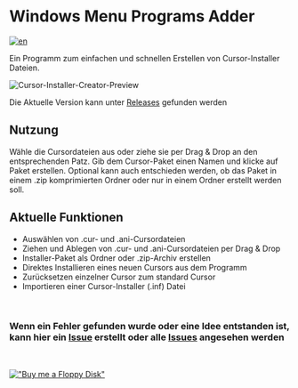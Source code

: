 # Windows Menu Programs Adder

[![en](https://img.shields.io/badge/lang-en-red.svg)](https://github.com/Der-Floh/Cursor-Installer-Creator/blob/master/README.md)

Ein Programm zum einfachen und schnellen Erstellen von Cursor-Installer Dateien.

![Cursor-Installer-Creator-Preview](https://github.com/Der-Floh/Cursor-Installer-Creator/assets/65826571/dd64aade-8082-419c-bc53-fe6ffad09ac4)

Die Aktuelle Version kann unter [Releases](https://github.com/Der-Floh/Cursor-Installer-Creator/releases) gefunden werden

## Nutzung

Wähle die Cursordateien aus oder ziehe sie per Drag & Drop an den entsprechenden Patz. Gib dem Cursor-Paket einen Namen und klicke auf Paket erstellen. Optional kann auch entschieden werden, ob das Paket in einem .zip komprimierten Ordner oder nur in einem Ordner erstellt werden soll.

## Aktuelle Funktionen

- Auswählen von .cur- und .ani-Cursordateien
- Ziehen und Ablegen von .cur- und .ani-Cursordateien per Drag & Drop
- Installer-Paket als Ordner oder .zip-Archiv erstellen
- Direktes Installieren eines neuen Cursors aus dem Programm
- Zurücksetzen einzelner Cursor zum standard Cursor
- Importieren einer Cursor-Installer (.inf) Datei

&nbsp;

### Wenn ein Fehler gefunden wurde oder eine Idee entstanden ist, kann hier ein [Issue](https://github.com/Der-Floh/Cursor-Installer-Creator/issues/new) erstellt oder alle [Issues](https://github.com/Der-Floh/Cursor-Installer-Creator/issues) angesehen werden

&nbsp;

[!["Buy me a Floppy Disk"](https://www.buymeacoffee.com/assets/img/custom_images/orange_img.png)](https://www.buymeacoffee.com/der_floh)
